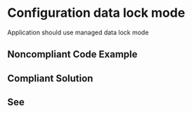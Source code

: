 # Configuration data lock mode

Application should use managed data lock mode


## Noncompliant Code Example

## Compliant Solution

## See

